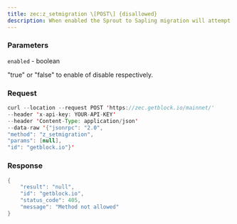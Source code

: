 ```yaml
---
title: zec:z_setmigration \[POST\] {disallowed}
description: When enabled the Sprout to Sapling migration will attempt to migrate allfunds from this wallet’s Sprout addresses to either the address forSapling account 0 or the address specified by the parameter-migrationdestaddress.This migration is designed to minimize information leakage. As a resultfor wallets with a significant Sprout balance, this process may takeseveral weeks. The migration works by sending, up to 5, as manytransactions as possible whenever the blockchain reaches a height equalto 499 modulo 500. The transaction amounts are picked according to therandom distribution specified in ZIP 308. The migration will end oncethe wallet’s Sprout balance is below 0.01 ZEC.
---
```


### Parameters


`enabled` - boolean

"true" or "false" to enable of disable respectively.

### Request

``` java
curl --location --request POST 'https://zec.getblock.io/mainnet/' 
--header 'x-api-key: YOUR-API-KEY' 
--header 'Content-Type: application/json' 
--data-raw '{"jsonrpc": "2.0",
"method": "z_setmigration",
"params": [null],
"id": "getblock.io"}'
```

###  Response

``` java
{
    "result": "null",
    "id": "getblock.io",
    "status_code": 405,
    "message": "Method not allowed"
}
```


